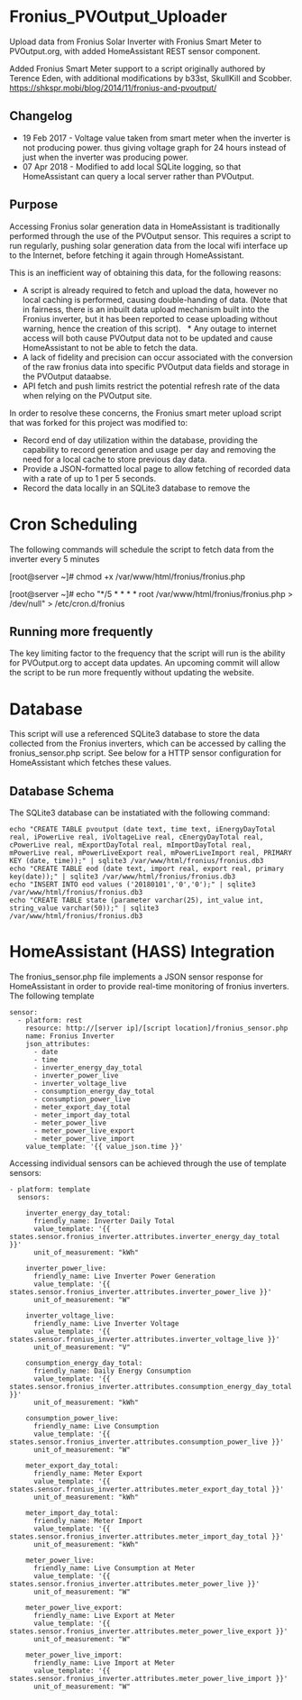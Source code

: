 # Fronius_PVOutput_Uploader
Upload data from Fronius Solar Inverter with Fronius Smart Meter to PVOutput.org, with added HomeAssistant REST sensor component.

Added Fronius Smart Meter support to a script originally authored by Terence Eden, with additional modifications by b33st, SkullKill and Scobber. 
https://shkspr.mobi/blog/2014/11/fronius-and-pvoutput/

## Changelog

   * 19 Feb 2017 - Voltage value taken from smart meter when the inverter is not producing power. thus giving voltage graph for 24 hours instead of just when the inverter was producing power.
   * 07 Apr 2018 - Modified to add local SQLite logging, so that HomeAssistant can query a local server rather than PVOutput.

## Purpose

Accessing Fronius solar generation data in HomeAssistant is traditionally performed through the use of the PVOutput sensor. This requires a script to run regularly, pushing solar generation data from the local wifi interface up to the Internet, before fetching it again through HomeAssistant.

This is an inefficient way of obtaining this data, for the following reasons:

   * A script is already required to fetch and upload the data, however no local caching is performed, causing double-handing of data. (Note that in fairness, there is an inbuilt data upload mechanism built into the Fronius inverter, but it has been reported to cease uploading without warning, hence the creation of this script).
   * Any outage to internet access will both cause PVOutput data not to be updated and cause HomeAssistant to not be able to fetch the data.
   * A lack of fidelity and precision can occur associated with the conversion of the raw fronius data into specific PVOutput data fields and storage in the PVOutput dataabse.
   * API fetch and push limits restrict the potential refresh rate of the data when relying on the PVOutput site.
   
In order to resolve these concerns, the Fronius smart meter upload script that was forked for this project was modified to:

   * Record end of day utilization within the database, providing the capability to record generation and usage per day and removing the need for a local cache to store previous day data.
   * Provide a JSON-formatted local page to allow fetching of recorded data with a rate of up to 1 per 5 seconds.
   * Record the data locally in an SQLite3 database to remove the 

# Cron Scheduling

The following commands will schedule the script to fetch data from the inverter every 5 minutes

[root@server ~]# chmod +x /var/www/html/fronius/fronius.php 

[root@server ~]# echo "*/5 * * * * root /var/www/html/fronius/fronius.php > /dev/null" > /etc/cron.d/fronius

## Running more frequently

The key limiting factor to the frequency that the script will run is the ability for PVOutput.org to accept data updates. An upcoming commit will allow the script to be run more frequently without updating the website.

# Database

This script will use a referenced SQLite3 database to store the data collected from the Fronius inverters, which can be accessed by calling the fronius_sensor.php script. See below for a HTTP sensor configuration for HomeAssistant which fetches these values.

## Database Schema

The SQLite3 database can be instatiated with the following command:

```
echo "CREATE TABLE pvoutput (date text, time text, iEnergyDayTotal real, iPowerLive real, iVoltageLive real, cEnergyDayTotal real, cPowerLive real, mExportDayTotal real, mImportDayTotal real, mPowerLive real, mPowerLiveExport real, mPowerLiveImport real, PRIMARY KEY (date, time));" | sqlite3 /var/www/html/fronius/fronius.db3 
echo "CREATE TABLE eod (date text, import real, export real, primary key(date));" | sqlite3 /var/www/html/fronius/fronius.db3 
echo "INSERT INTO eod values ('20180101','0','0');" | sqlite3 /var/www/html/fronius/fronius.db3
echo "CREATE TABLE state (parameter varchar(25), int_value int, string_value varchar(50));" | sqlite3 /var/www/html/fronius/fronius.db3
```

# HomeAssistant (HASS) Integration

The fronius_sensor.php file implements a JSON sensor response for HomeAssistant in order to provide real-time monitoring of fronius inverters. The following template 

```
sensor:
  - platform: rest
    resource: http://[server ip]/[script location]/fronius_sensor.php
    name: Fronius Inverter
    json_attributes:
      - date
      - time
      - inverter_energy_day_total
      - inverter_power_live
      - inverter_voltage_live
      - consumption_energy_day_total
      - consumption_power_live
      - meter_export_day_total
      - meter_import_day_total
      - meter_power_live
      - meter_power_live_export
      - meter_power_live_import
    value_template: '{{ value_json.time }}'
```

Accessing individual sensors can be achieved through the use of template sensors:

```
- platform: template
  sensors:
  
    inverter_energy_day_total:
      friendly_name: Inverter Daily Total
      value_template: '{{ states.sensor.fronius_inverter.attributes.inverter_energy_day_total }}'
      unit_of_measurement: "kWh"
      
    inverter_power_live:
      friendly_name: Live Inverter Power Generation
      value_template: '{{ states.sensor.fronius_inverter.attributes.inverter_power_live }}'
      unit_of_measurement: "W"
      
    inverter_voltage_live:
      friendly_name: Live Inverter Voltage
      value_template: '{{ states.sensor.fronius_inverter.attributes.inverter_voltage_live }}'
      unit_of_measurement: "V"

    consumption_energy_day_total:
      friendly_name: Daily Energy Consumption
      value_template: '{{ states.sensor.fronius_inverter.attributes.consumption_energy_day_total }}'
      unit_of_measurement: "kWh"

    consumption_power_live:
      friendly_name: Live Consumption
      value_template: '{{ states.sensor.fronius_inverter.attributes.consumption_power_live }}'
      unit_of_measurement: "W"

    meter_export_day_total:
      friendly_name: Meter Export
      value_template: '{{ states.sensor.fronius_inverter.attributes.meter_export_day_total }}'
      unit_of_measurement: "kWh"

    meter_import_day_total:
      friendly_name: Meter Import
      value_template: '{{ states.sensor.fronius_inverter.attributes.meter_import_day_total }}'
      unit_of_measurement: "kWh"

    meter_power_live:
      friendly_name: Live Consumption at Meter
      value_template: '{{ states.sensor.fronius_inverter.attributes.meter_power_live }}'
      unit_of_measurement: "W"

    meter_power_live_export:
      friendly_name: Live Export at Meter
      value_template: '{{ states.sensor.fronius_inverter.attributes.meter_power_live_export }}'
      unit_of_measurement: "W"

    meter_power_live_import:
      friendly_name: Live Import at Meter
      value_template: '{{ states.sensor.fronius_inverter.attributes.meter_power_live_import }}'
      unit_of_measurement: "W"
```
